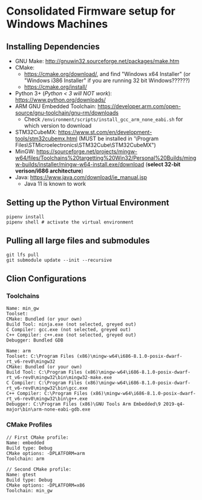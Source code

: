 # Consolidated Firmware setup for Windows Machines
## Installing Dependencies
* GNU Make: http://gnuwin32.sourceforge.net/packages/make.htm
* CMake: 
  * https://cmake.org/download/, and find "Windows x64 Installer" (or "Windows i386 Installer" if you are running 32 bit Windows??????)
  * https://cmake.org/install/
* Python 3+ (*Python < 3 will NOT work*): https://www.python.org/downloads/
* ARM GNU Embedded Toolchain: https://developer.arm.com/open-source/gnu-toolchain/gnu-rm/downloads
  * Check `/environment/scripts/install_gcc_arm_none_eabi.sh` for which version to download
* STM32CubeMX: https://www.st.com/en/development-tools/stm32cubemx.html (MUST be installed in '\Program Files\STMicroelectronics\STM32Cube\STM32CubeMX")
* MinGW: https://sourceforge.net/projects/mingw-w64/files/Toolchains%20targetting%20Win32/Personal%20Builds/mingw-builds/installer/mingw-w64-install.exe/download (**select 32-bit verison/i686 architecture**)
* Java: https://www.java.com/download/ie_manual.jsp
    * Java 11 is known to work
## Setting up the Python Virtual Environment
```shell
pipenv install
pipenv shell # activate the virtual environment
```
## Pulling all large files and submodules
```shell
git lfs pull
git submodule update --init --recursive
```
## Clion Configurations
### Toolchains
```
Name: min_gw
Toolset:
CMake: Bundled (or your own)
Build Tool: ninja.exe (not selected, greyed out)
C Compiler: gcc.exe (not selected, greyed out)
C++ Compiler: c++.exe (not selected, greyed out)
Debugger: Bundled GDB

Name: arm
Toolset: C:\Program Files (x86)\mingw-w64\i686-8.1.0-posix-dwarf-rt_v6-rev0\mingw32
CMake: Bundled (or your own)
Build Tool: C:\Program Files (x86)\mingw-w64\i686-8.1.0-posix-dwarf-rt_v6-rev0\mingw32\bin\mingw32-make.exe
C Compiler: C:\Program Files (x86)\mingw-w64\i686-8.1.0-posix-dwarf-rt_v6-rev0\mingw32\bin\gcc.exe
C++ Compiler: C:\Program Files (x86)\mingw-w64\i686-8.1.0-posix-dwarf-rt_v6-rev0\mingw32\bin\g++.exe
Debugger: C:\Program Files (x86)\GNU Tools Arm Embedded\9 2019-q4-major\bin\arm-none-eabi-gdb.exe
```
### CMake Profiles
```
// First CMake profile:
Name: embedded
Build type: Debug
CMake options: -DPLATFORM=arm
Toolchain: arm

// Second CMake profile:
Name: gtest
Build type: Debug
CMake options: -DPLATFORM=x86
Toolchain: min_gw
```